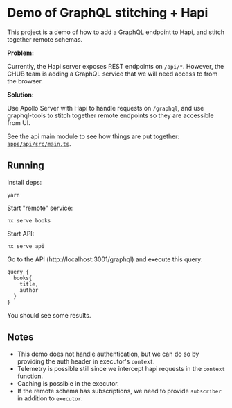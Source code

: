 # Demo of GraphQL stitching + Hapi

This project is a demo of how to add a GraphQL endpoint to Hapi, and stitch together remote schemas.

**Problem:**

Currently, the Hapi server exposes REST endpoints on `/api/*`. However, the CHUB team is adding a GraphQL service that we will need access to from the browser.

**Solution:**

Use Apollo Server with Hapi to handle requests on `/graphql`, and use graphql-tools to stitch together remote endpoints so they are accessible from UI.  

See the api main module to see how things are put together: [`apps/api/src/main.ts`](https://github.com/jaysoo/graphql-hapi-example/blob/main/apps/api/src/main.ts).

## Running

Install deps:
```
yarn
```

Start "remote" service:

```
nx serve books
```

Start API:

```
nx serve api
```

Go to the API (http://localhost:3001/graphql) and execute this query:

```
query {
  books{
    title,
    author
  }
}
```

You should see some results.

## Notes

- This demo does not handle authentication, but we can do so by providing the auth header in executor's `context`.
- Telemetry is possible still since we intercept hapi requests in the `context` function.
- Caching is possible in the executor.
- If the remote schema has subscriptions, we need to provide `subscriber` in addition to `executor`.  

